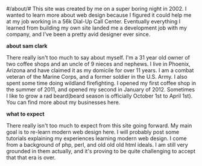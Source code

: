 #/about/#
This site was created by me on a super boring night in 2002. I wanted to learn more about web design because I figured it could help me at my job working in a 56k Dial-Up Call Center. Eventually everything I learned from building my own site landed me a development job with my company, and I&#39;ve been a pretty avid designer ever since.

**about sam clark**

There really isn't too much to say about myself. I'm a 31 year old owner of two coffee shops and an uncle of 9 nieces and nephews. I live in Phoenix, Arizona and have claimed it as my domicile for over 11 years. I am a combat veteran of the Marine Corps, and a former soldier in the U.S. Army. I also spent some time doing wildland firefighting. I opened my first coffee shop in the summer of 2011, and opened my second in January of 2012. Sometimes I like to grow a rad beard(beard season is officially October 1st to April 1st). You can find more about my businesses here.


**what to expect**

There really isn&#39;t too much to expect from this site going forward. My main goal is to re-learn modern web design here. I will probably post some tutorials explaining my experiences learning modern web design. I come from a background of php, perl, and old old old html ideals. I am still very grounded in them actually, and it&#39;s proving to be quite challenging to accept that that era is over.